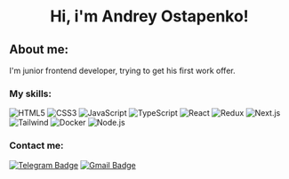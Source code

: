 # <center>Hi, i'm Andrey Ostapenko!</center>

## About me:

I'm junior frontend developer, trying to get his first work offer.

 ### My skills:
![HTML5](https://img.shields.io/badge/html5-%23E34F26.svg?style=for-the-badge&logo=html5&logoColor=white)
![CSS3](https://img.shields.io/badge/css3-%231572B6.svg?style=for-the-badge&logo=css3&logoColor=white)
![JavaScript](https://img.shields.io/badge/javascript-%23323330.svg?style=for-the-badge&logo=javascript&logoColor=%23F7DF1E)
![TypeScript](https://img.shields.io/badge/Typescript-233230?logo=typescript&logoColor=3178C6&style=for-the-badge)
![React](https://img.shields.io/badge/react-%2320232a.svg?style=for-the-badge&logo=react&logoColor=%2361DAFB)
![Redux](https://img.shields.io/badge/redux-%23593d88.svg?style=for-the-badge&logo=redux&logoColor=white)
![Next.js](https://img.shields.io/badge/nextjs-black?logo=nextdotjs&logoColor=white&style=for-the-badge)
![Tailwind](https://img.shields.io/badge/tailwind-06B6D4?logo=tailwindcss&logoColor=white&style=for-the-badge)
![Docker](https://img.shields.io/badge/docker-2496ED?logo=docker&logoColor=white&style=for-the-badge)
![Node.js](https://img.shields.io/badge/node.js-339933?logo=nodedotjs&logoColor=white&style=for-the-badge)

### Contact me: 
[![Telegram Badge](https://img.shields.io/badge/Telegram-2CA5E0?style=for-the-badge&logo=telegram&logoColor=white)](https://t.me/andreyo3t)
[![Gmail Badge](https://img.shields.io/badge/Gmail-D14836?style=for-the-badge&logo=gmail&logoColor=white)](mailto:ostapenko2121@gmail.com)
